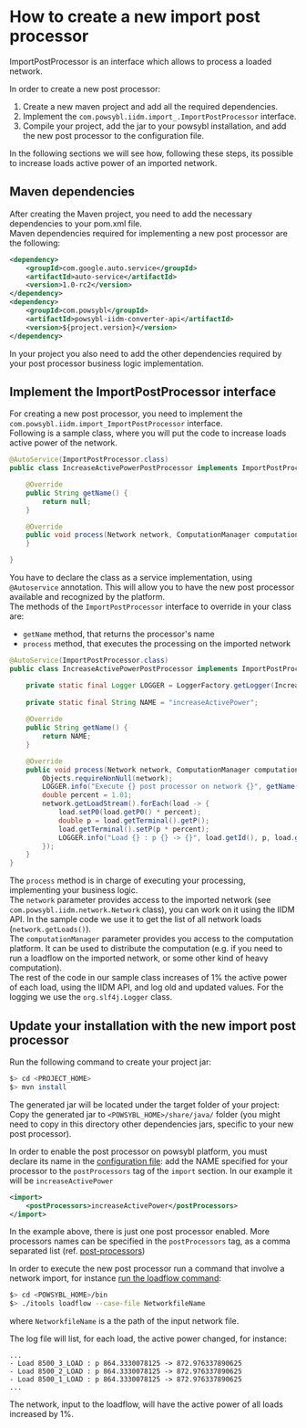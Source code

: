 ﻿# How to create a new import post processor
ImportPostProcessor is an interface which allows to process a loaded network.

In order to create a new post processor:
1. Create a new maven project and add all the required dependencies.
2. Implement the `com.powsybl.iidm.import_.ImportPostProcessor` interface. 
3. Compile your project, add the jar to your powsybl installation, and add the new post processor to the configuration file.

In the following sections we will see how, following these steps, its possible to increase loads active power of an imported network.

## Maven dependencies
  
After creating the Maven project, you need to add the necessary dependencies to your pom.xml file.  
Maven dependencies required for implementing a new post processor are the following:  

```xml
<dependency>
    <groupId>com.google.auto.service</groupId>
    <artifactId>auto-service</artifactId>
    <version>1.0-rc2</version>
</dependency>
<dependency>
    <groupId>com.powsybl</groupId>
    <artifactId>powsybl-iidm-converter-api</artifactId>
    <version>${project.version}</version>
</dependency>
```

In your project you also need to add the other dependencies required by your post processor business logic implementation.  

## Implement the ImportPostProcessor interface

For creating a new post processor, you need to implement the `com.powsybl.iidm.import_ImportPostProcessor` interface.  
Following is a sample class, where you will put the code to increase loads active power of the network.

```java
@AutoService(ImportPostProcessor.class)
public class IncreaseActivePowerPostProcessor implements ImportPostProcessor {

    @Override
    public String getName() {
        return null;
    }

    @Override
    public void process(Network network, ComputationManager computationManager) throws Exception {
    }

}
```

You have to declare the class as a service implementation, using `@Autoservice` annotation. This will allow you to have the new post processor available and recognized by the platform.  
The methods of the `ImportPostProcessor` interface to override in your class are: 
 
 - `getName` method, that returns the processor's name
 - `process` method, that  executes the processing on the imported network

```java
@AutoService(ImportPostProcessor.class)
public class IncreaseActivePowerPostProcessor implements ImportPostProcessor {

    private static final Logger LOGGER = LoggerFactory.getLogger(IncreaseActivePowerPostProcessor.class);
    
    private static final String NAME = "increaseActivePower";
    
    @Override
    public String getName() {
        return NAME;
    }

    @Override
    public void process(Network network, ComputationManager computationManager) {
        Objects.requireNonNull(network);
        LOGGER.info("Execute {} post processor on network {}", getName(), network.getId());
        double percent = 1.01;
        network.getLoadStream().forEach(load -> {
            load.setP0(load.getP0() * percent);
            double p = load.getTerminal().getP();
            load.getTerminal().setP(p * percent);
            LOGGER.info("Load {} : p {} -> {}", load.getId(), p, load.getTerminal().getP());
        });
    }
}
```

The `process` method is in charge of executing your processing, implementing your business logic.  
The `network` parameter provides access to the imported network (see `com.powsybl.iidm.network.Network` class), you can work on it using the IIDM API. In the sample code we use it to get the list of all network loads (`network.getLoads()`).  
The `computationManager` parameter provides you access to the computation platform. It can be used to distribute the computation (e.g. if you need to run a loadflow on the imported network, or some other kind of heavy computation).  
The rest of the code in our sample class increases of 1% the active power of each load, using the IIDM API, and log old and updated values. For the logging we use the `org.slf4j.Logger` class.


## Update your installation with the new import post processor

Run the following command to create your project jar:

```bash
$> cd <PROJECT_HOME>
$> mvn install
```

The generated jar will be located under the target folder of your project:
Copy the generated jar to `<POWSYBL_HOME>/share/java/` folder (you might need to copy in this directory other dependencies jars, specific to your new post processor).  
  
In order to enable the post processor on powsybl platform, you must declare its name in the [configuration file](../../configuration/configuration.md):
add the NAME specified for your processor to the `postProcessors` tag of the `import` section. In our example it will be `increaseActivePower`

```xml
<import>
    <postProcessors>increaseActivePower</postProcessors>
</import>
```

In the example above, there is just one post processor enabled. More processors names can be specified in the `postProcessors` tag, as a comma separated list (ref. [post-processors](../../architecture/iidm/post-processor/README.md))

  
In order to execute the new post processor run a command that involve a network import, for instance [run the loadflow command](../../tools/loadflow.md):
```bash
$> cd <POWSYBL_HOME>/bin
$> ./itools loadflow --case-file NetworkfileName
```

where `NetworkfileName` is a the path of the input network file.

The log file will list, for each load, the active power changed, for instance:

```
...
- Load 8500_3_LOAD : p 864.3330078125 -> 872.976337890625
- Load 8500_2_LOAD : p 864.3330078125 -> 872.976337890625
- Load 8500_1_LOAD : p 864.3330078125 -> 872.976337890625
...

```
The network, input to the loadflow, will have the active power of all loads increased by 1%.
